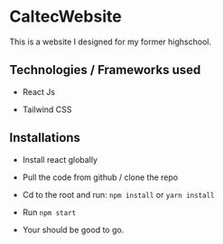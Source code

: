 # CaltecWebsite
This is a website I designed for my former highschool.

## Technologies / Frameworks used

-   React Js

-   Tailwind CSS


## Installations

-   Install react globally

-   Pull the code from github / clone the repo

-   Cd to the root and run: `npm install` or `yarn install`

-   Run `npm start` 

-   Your should be good to go.
